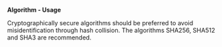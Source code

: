 **Algorithm - Usage**

Cryptographically secure algorithms should be preferred to avoid misidentification through hash collision.
The algorithms SHA256, SHA512 and SHA3 are recommended.
